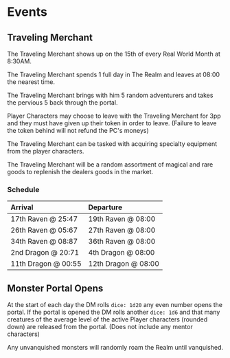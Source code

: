 # Events

## Traveling Merchant

The Traveling Merchant shows up on the 15th of every Real World Month at 8:30AM.

The Traveling Merchant spends 1 full day in The Realm and leaves at 08:00 the nearest time.

The Traveling Merchant brings with him 5 random adventurers and takes the pervious 5 back through the portal. 

Player Characters may choose to leave with the Traveling Merchant for 3pp and they must have given up their token in order to leave.  (Failure to leave the token behind will not refund the PC's moneys)

The Traveling Merchant can be tasked with acquiring specialty equipment from the player characters.

The Traveling Merchant will be a random assortment of magical and rare goods to replenish the dealers goods in the market.

### Schedule

Arrival | Departure
:---|:---
17th Raven @ 25:47 | 19th Raven @ 08:00
26th Raven @ 05:67 | 27th Raven @ 08:00
34th Raven @ 08:87 | 36th Raven @ 08:00
2nd Dragon @ 20:71 | 4th Dragon @ 08:00
11th Dragon @ 00:55 | 12th Dragon @ 08:00

## Monster Portal Opens

At the start of each day the DM rolls  `dice: 1d20` any even number opens the portal.  If the portal is opened the DM rolls another `dice: 1d6` and that many creatures of the average level of the active Player characters (rounded down) are released from the portal.  (Does not include any mentor characters)

Any unvanquished monsters will randomly roam the Realm until vanquished.